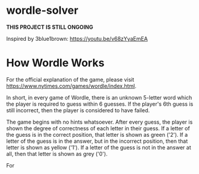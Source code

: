 # wordle-solver

**THIS PROJECT IS STILL ONGOING**

Inspired by 3blue1brown: https://youtu.be/v68zYyaEmEA

<!-- Contributors: Leo Li & James Li -->

# How Wordle Works
For the official explanation of the game, please visit https://www.nytimes.com/games/wordle/index.html. 

In short, in every game of Wordle, there is an unknown 5-letter word which the player is required to guess within 6 guesses. If the player's 6th guess is still incorrect, then the player is considered to have failed. 

The game begins with no hints whatsoever. After every guess, the player is shown the degree of correctness of each letter in their guess. If a letter of the guess is in the correct position, that letter is shown as green ('2'). If a letter of the guess is in the answer, but in the incorrect position, then that letter is shown as yellow ('1'). If a letter of the guess is not in the answer at all, then that letter is shown as grey ('0'). 

For 
